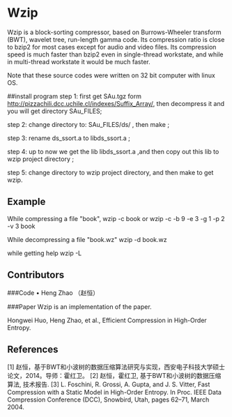 # Wzip
Wzip is a block-sorting compressor, based on Burrows-Wheeler transform (BWT), wavelet tree, run-length gamma code. Its compression ratio is close to bzip2 for most cases except for audio and video files. Its compression speed is much faster than bzip2 even in single-thread workstate, and while in multi-thread workstate it would be much faster.

Note that these source codes were written on 32 bit computer with linux OS.

##install program
step 1: first get SAu.tgz form http://pizzachili.dcc.uchile.cl/indexes/Suffix_Array/, then decompress it and you will get directory SAu_FILES; 

step 2: change directory to: SAu_FILES/ds/ , then make ; 

step 3: rename ds_ssort.a to libds_ssort.a ; 

step 4: up to now we get the lib libds_ssort.a ,and then copy out this lib to wzip project directory ; 

step 5: change directory to wzip project directory, and then make to get wzip.

## Example
While compressing a file "book", wzip -c book or wzip -c -b 9 -e 3 -g 1 -p 2 -v 3 book

While decompressing a file "book.wz" wzip -d book.wz

while getting help wzip -L

## Contributors

###Code
•	Heng Zhao （赵恒）

###Paper
Wzip is an implementation of the paper.

Hongwei Huo, Heng Zhao, et al., Efficient Compression in High-Order Entropy.

## References
[1] 赵恒，基于BWT和小波树的数据压缩算法研究与实现，西安电子科技大学硕士论文，2014。导师：霍红卫。
[2] 赵恒，霍红卫, 基于BWT和小波树的数据压缩算法, 技术报告.
[3] L. Foschini, R. Grossi, A. Gupta, and J. S. Vitter, Fast Compression with a Static Model in High-Order Entropy. In Proc. IEEE Data Compression Conference (DCC), Snowbird, Utah, pages 62–71, March 2004.

